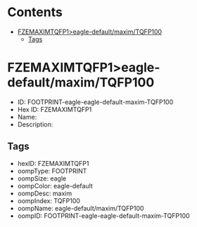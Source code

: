 



Contents
========

* [FZEMAXIMTQFP1>eagle-default/maxim/TQFP100](#fzemaximtqfp1eagle-defaultmaximtqfp100)
	* [Tags](#tags)

# FZEMAXIMTQFP1>eagle-default/maxim/TQFP100

- ID: FOOTPRINT-eagle-eagle-default-maxim-TQFP100
- Hex ID: FZEMAXIMTQFP1
- Name: 
- Description: 

## Tags

- hexID: FZEMAXIMTQFP1
- oompType: FOOTPRINT
- oompSize: eagle
- oompColor: eagle-default
- oompDesc: maxim
- oompIndex: TQFP100
- oompName: eagle-default/maxim/TQFP100
- oompID: FOOTPRINT-eagle-eagle-default-maxim-TQFP100
